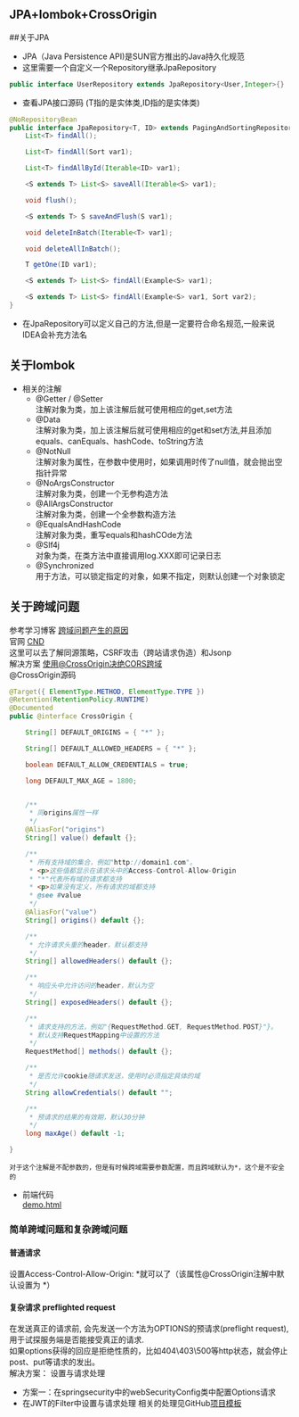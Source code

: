 JPA+lombok+CrossOrigin
---
##关于JPA
* JPA（Java Persistence API)是SUN官方推出的Java持久化规范
* 这里需要一个自定义一个Repository继承JpaRepository
```java
public interface UserRepository extends JpaRepository<User,Integer>{}
```
* 查看JPA接口源码   (T指的是实体类,ID指的是实体类)
```java
@NoRepositoryBean
public interface JpaRepository<T, ID> extends PagingAndSortingRepository<T, ID>, QueryByExampleExecutor<T> {
    List<T> findAll();

    List<T> findAll(Sort var1);

    List<T> findAllById(Iterable<ID> var1);

    <S extends T> List<S> saveAll(Iterable<S> var1);

    void flush();

    <S extends T> S saveAndFlush(S var1);

    void deleteInBatch(Iterable<T> var1);

    void deleteAllInBatch();

    T getOne(ID var1);

    <S extends T> List<S> findAll(Example<S> var1);

    <S extends T> List<S> findAll(Example<S> var1, Sort var2);
}
```
* 在JpaRepository可以定义自己的方法,但是一定要符合命名规范,一般来说IDEA会补充方法名

## 关于lombok
* 相关的注解
    * @Getter / @Setter<br>
    注解对象为类，加上该注解后就可使用相应的get,set方法
    * @Data<br>
    注解对象为类，加上该注解后就可使用相应的get和set方法,并且添加equals、canEquals、hashCode、toString方法
    * @NotNull<br>
    注解对象为属性，在参数中使用时，如果调用时传了null值，就会抛出空指针异常
    * @NoArgsConstructor<br>
    注解对象为类，创建一个无参构造方法
    * @AllArgsConstructor<br>
    注解对象为类，创建一个全参数构造方法
    * @EqualsAndHashCode<br>
    注解对象为类，重写equals和hashCOde方法
    * @Slf4j<br>
    对象为类，在类方法中直接调用log.XXX即可记录日志
    * @Synchronized <br>
    用于方法，可以锁定指定的对象，如果不指定，则默认创建一个对象锁定
 ## 关于跨域问题
 参考学习博客 [跨域问题产生的原因](https://segmentfault.com/a/1190000015597029)
 <br>官网 [CND](https://developer.mozilla.org/en-US/docs/Web/HTTP/CORS#The_HTTP_request_headers)
 <br>这里可以去了解同源策略，CSRF攻击（跨站请求伪造）和Jsonp
  <br>解决方案 [使用@CrossOrigin决绝CORS跨域]()
  <br>@CrossOrigin源码
```java
@Target({ ElementType.METHOD, ElementType.TYPE })
@Retention(RetentionPolicy.RUNTIME)
@Documented
public @interface CrossOrigin {

    String[] DEFAULT_ORIGINS = { "*" };

    String[] DEFAULT_ALLOWED_HEADERS = { "*" };

    boolean DEFAULT_ALLOW_CREDENTIALS = true;

    long DEFAULT_MAX_AGE = 1800;


    /**
     * 同origins属性一样
     */
    @AliasFor("origins")
    String[] value() default {};

    /**
     * 所有支持域的集合，例如"http://domain1.com"。
     * <p>这些值都显示在请求头中的Access-Control-Allow-Origin
     * "*"代表所有域的请求都支持
     * <p>如果没有定义，所有请求的域都支持
     * @see #value
     */
    @AliasFor("value")
    String[] origins() default {};

    /**
     * 允许请求头重的header，默认都支持
     */
    String[] allowedHeaders() default {};

    /**
     * 响应头中允许访问的header，默认为空
     */
    String[] exposedHeaders() default {};

    /**
     * 请求支持的方法，例如"{RequestMethod.GET, RequestMethod.POST}"}。
     * 默认支持RequestMapping中设置的方法
     */
    RequestMethod[] methods() default {};

    /**
     * 是否允许cookie随请求发送，使用时必须指定具体的域
     */
    String allowCredentials() default "";

    /**
     * 预请求的结果的有效期，默认30分钟
     */
    long maxAge() default -1;

}
```
```
对于这个注解是不配参数的，但是有时候跨域需要参数配置，而且跨域默认为*，这个是不安全的
```
* 前端代码<br>
[demo.html](/home/panghu/IdeaProjects/springboot_test/src/main/resources/templates/demo.html)

### 简单跨域问题和复杂跨域问题
#### 普通请求
设置Access-Control-Allow-Origin: *就可以了（该属性@CrossOrigin注解中默认设置为 *）
#### 复杂请求 preflighted request
在发送真正的请求前, 会先发送一个方法为OPTIONS的预请求(preflight request), 用于试探服务端是否能接受真正的请求.
<br> 如果options获得的回应是拒绝性质的，比如404\403\500等http状态，就会停止post、put等请求的发出。
<br>解决方案： 设置与请求处理
* 方案一：在springsecurity中的webSecurityConfig类中配置Options请求
* 在JWT的Filter中设置与请求处理
相关的处理见GitHub[项目模板]()
